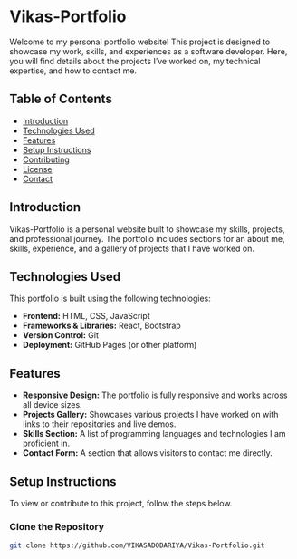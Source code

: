 # Vikas-Portfolio

Welcome to my personal portfolio website! This project is designed to showcase my work, skills, and experiences as a software developer. Here, you will find details about the projects I’ve worked on, my technical expertise, and how to contact me.

## Table of Contents

- [Introduction](#introduction)
- [Technologies Used](#technologies-used)
- [Features](#features)
- [Setup Instructions](#setup-instructions)
- [Contributing](#contributing)
- [License](#license)
- [Contact](#contact)

## Introduction

Vikas-Portfolio is a personal website built to showcase my skills, projects, and professional journey. The portfolio includes sections for an about me, skills, experience, and a gallery of projects that I have worked on.

## Technologies Used

This portfolio is built using the following technologies:

- **Frontend:** HTML, CSS, JavaScript
- **Frameworks & Libraries:** React, Bootstrap
- **Version Control:** Git
- **Deployment:** GitHub Pages (or other platform)

## Features

- **Responsive Design:** The portfolio is fully responsive and works across all device sizes.
- **Projects Gallery:** Showcases various projects I have worked on with links to their repositories and live demos.
- **Skills Section:** A list of programming languages and technologies I am proficient in.
- **Contact Form:** A section that allows visitors to contact me directly.

## Setup Instructions

To view or contribute to this project, follow the steps below.

### Clone the Repository

```bash
git clone https://github.com/VIKASADODARIYA/Vikas-Portfolio.git
